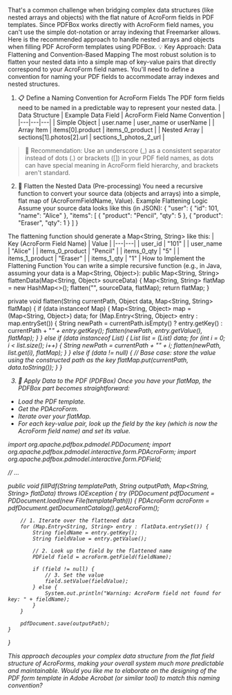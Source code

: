 That's a common challenge when bridging complex data structures (like nested arrays and objects) with the flat nature of AcroForm fields in PDF templates. Since PDFBox works directly with AcroForm field names, you can't use the simple dot-notation or array indexing that Freemarker allows.
Here is the recommended approach to handle nested arrays and objects when filling PDF AcroForm templates using PDFBox.
💡 Key Approach: Data Flattening and Convention-Based Mapping
The most robust solution is to flatten your nested data into a simple map of key-value pairs that directly correspond to your AcroForm field names. You'll need to define a convention for naming your PDF fields to accommodate array indexes and nested structures.
1. 📋 Define a Naming Convention for AcroForm Fields
The PDF form fields need to be named in a predictable way to represent your nested data.
| Data Structure | Example Data Field | AcroForm Field Name Convention |
|---|---|---|
| Simple Object | user.name | user_name or userName |
| Array Item | items[0].product | items_0_product |
| Nested Array | sections[1].photos[2].url | sections_1_photos_2_url |
> 📝 Recommendation: Use an underscore (_) as a consistent separator instead of dots (.) or brackets ([]) in your PDF field names, as dots can have special meaning in AcroForm field hierarchy, and brackets aren't standard.
> 
2. 🧹 Flatten the Nested Data (Pre-processing)
You need a recursive function to convert your source data (objects and arrays) into a simple, flat map of (AcroFormFieldName, Value).
Example Flattening Logic
Assume your source data looks like this (in JSON):
{
  "user": {
    "id": 101,
    "name": "Alice"
  },
  "items": [
    { "product": "Pencil", "qty": 5 },
    { "product": "Eraser", "qty": 1 }
  ]
}

The flattening function should generate a Map<String, String> like this:
| Key (AcroForm Field Name) | Value |
|---|---|
| user_id | "101" |
| user_name | "Alice" |
| items_0_product | "Pencil" |
| items_0_qty | "5" |
| items_1_product | "Eraser" |
| items_1_qty | "1" |
How to Implement the Flattening Function
You can write a simple recursive function (e.g., in Java, assuming your data is a Map<String, Object>):
public Map<String, String> flattenData(Map<String, Object> sourceData) {
    Map<String, String> flatMap = new HashMap<>();
    flatten("", sourceData, flatMap);
    return flatMap;
}

private void flatten(String currentPath, Object data, Map<String, String> flatMap) {
    if (data instanceof Map) {
        Map<String, Object> map = (Map<String, Object>) data;
        for (Map.Entry<String, Object> entry : map.entrySet()) {
            String newPath = currentPath.isEmpty() ? entry.getKey() : currentPath + "_" + entry.getKey();
            flatten(newPath, entry.getValue(), flatMap);
        }
    } else if (data instanceof List) {
        List<Object> list = (List<Object>) data;
        for (int i = 0; i < list.size(); i++) {
            String newPath = currentPath + "_" + i;
            flatten(newPath, list.get(i), flatMap);
        }
    } else if (data != null) {
        // Base case: store the value using the constructed path as the key
        flatMap.put(currentPath, data.toString());
    }
}

3. 💾 Apply Data to the PDF (PDFBox)
Once you have your flatMap, the PDFBox part becomes straightforward:
 * Load the PDF template.
 * Get the PDAcroForm.
 * Iterate over your flatMap.
 * For each key-value pair, look up the field by the key (which is now the AcroForm field name) and set its value.
<!-- end list -->
import org.apache.pdfbox.pdmodel.PDDocument;
import org.apache.pdfbox.pdmodel.interactive.form.PDAcroForm;
import org.apache.pdfbox.pdmodel.interactive.form.PDField;

// ...

public void fillPdf(String templatePath, String outputPath, Map<String, String> flatData) throws IOException {
    try (PDDocument pdfDocument = PDDocument.load(new File(templatePath))) {
        PDAcroForm acroForm = pdfDocument.getDocumentCatalog().getAcroForm();

        // 1. Iterate over the flattened data
        for (Map.Entry<String, String> entry : flatData.entrySet()) {
            String fieldName = entry.getKey();
            String fieldValue = entry.getValue();

            // 2. Look up the field by the flattened name
            PDField field = acroForm.getField(fieldName);

            if (field != null) {
                // 3. Set the value
                field.setValue(fieldValue);
            } else {
                System.out.println("Warning: AcroForm field not found for key: " + fieldName);
            }
        }

        pdfDocument.save(outputPath);
    }
}

This approach decouples your complex data structure from the flat field structure of AcroForms, making your overall system much more predictable and maintainable.
Would you like me to elaborate on the designing of the PDF form template in Adobe Acrobat (or similar tool) to match this naming convention?
